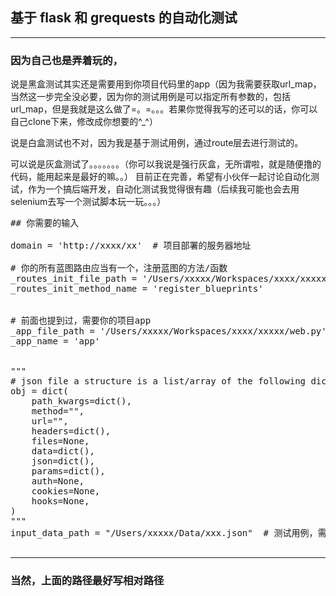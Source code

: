 ## 基于 flask 和 grequests 的自动化测试

---

### 因为自己也是弄着玩的，
说是黑盒测试其实还是需要用到你项目代码里的app（因为我需要获取url_map，当然这一步完全没必要，因为你的测试用例是可以指定所有参数的，包括url_map，但是我就是这么做了=。=。。。若果你觉得我写的还可以的话，你可以自己clone下来，修改成你想要的^_^）

说是白盒测试也不对，因为我是基于测试用例，通过route层去进行测试的。

可以说是灰盒测试了。。。。。。。（你可以我说是强行灰盒，无所谓啦，就是随便撸的代码，能用起来是最好的嘛。。）
目前正在完善，希望有小伙伴一起讨论自动化测试，作为一个搞后端开发，自动化测试我觉得很有趣（后续我可能也会去用selenium去写一个测试脚本玩一玩。。。）


<pre>
## 你需要的输入

domain = 'http://xxxx/xx'  # 项目部署的服务器地址

# 你的所有蓝图路由应当有一个，注册蓝图的方法/函数
_routes_init_file_path = '/Users/xxxxx/Workspaces/xxxx/xxxxx/web.py'
_routes_init_method_name = 'register_blueprints'


# 前面也提到过，需要你的项目app
_app_file_path = '/Users/xxxxx/Workspaces/xxxx/xxxxx/web.py'
_app_name = 'app'


"""
# json file a structure is a list/array of the following dictionaries
obj = dict(
    path_kwargs=dict(),
    method="",
    url="",
    headers=dict(),
    files=None,
    data=dict(),
    json=dict(),
    params=dict(),
    auth=None,
    cookies=None,
    hooks=None,
)
"""
input_data_path = "/Users/xxxxx/Data/xxx.json"  # 测试用例，需要一个json文件，数据结构在上面注释已说明

</pre>

------
### 当然，上面的路径最好写相对路径